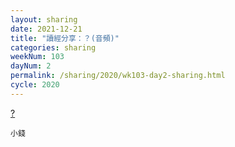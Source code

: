 ```yaml
---
layout: sharing
date: 2021-12-21
title: "讀經分享：？(音頻)"
categories: sharing
weekNum: 103
dayNum: 2
permalink: /sharing/2020/wk103-day2-sharing.html
cycle: 2020
---
```


[?](/media/sharing/2020/wk102/2021-12-21-bin.m4a)

`小錢`
